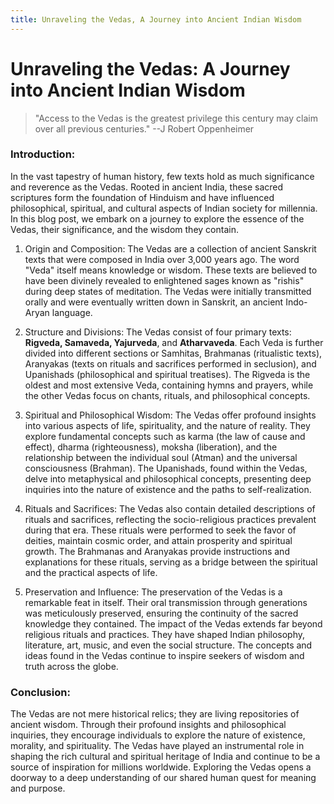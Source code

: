 ```yaml
---
title: Unraveling the Vedas, A Journey into Ancient Indian Wisdom
---
```

# Unraveling the Vedas: A Journey into Ancient Indian Wisdom

> "Access to the Vedas is the greatest privilege this century may claim over all previous centuries."
> --J Robert Oppenheimer 

### Introduction:
In the vast tapestry of human history, few texts hold as much significance and reverence as the Vedas. Rooted in ancient India, these sacred scriptures form the foundation of Hinduism and have influenced philosophical, spiritual, and cultural aspects of Indian society for millennia. In this blog post, we embark on a journey to explore the essence of the Vedas, their significance, and the wisdom they contain.

1. Origin and Composition:
The Vedas are a collection of ancient Sanskrit texts that were composed in India over 3,000 years ago. The word "Veda" itself means knowledge or wisdom. These texts are believed to have been divinely revealed to enlightened sages known as "rishis" during deep states of meditation. The Vedas were initially transmitted orally and were eventually written down in Sanskrit, an ancient Indo-Aryan language.

2. Structure and Divisions:
 The Vedas consist of four primary texts: **Rigveda, Samaveda, Yajurveda**, and **Atharvaveda**. Each Veda is further divided into different sections or Samhitas, Brahmanas (ritualistic texts), Aranyakas (texts on rituals and sacrifices performed in seclusion), and Upanishads (philosophical and spiritual treatises). The Rigveda is the oldest and most extensive Veda, containing hymns and prayers, while the other Vedas focus on chants, rituals, and philosophical concepts.

3. Spiritual and Philosophical Wisdom:
The Vedas offer profound insights into various aspects of life, spirituality, and the nature of reality. They explore fundamental concepts such as karma (the law of cause and effect), dharma (righteousness), moksha (liberation), and the relationship between the individual soul (Atman) and the universal consciousness (Brahman). The Upanishads, found within the Vedas, delve into metaphysical and philosophical concepts, presenting deep inquiries into the nature of existence and the paths to self-realization.

4. Rituals and Sacrifices:
The Vedas also contain detailed descriptions of rituals and sacrifices, reflecting the socio-religious practices prevalent during that era. These rituals were performed to seek the favor of deities, maintain cosmic order, and attain prosperity and spiritual growth. The Brahmanas and Aranyakas provide instructions and explanations for these rituals, serving as a bridge between the spiritual and the practical aspects of life.

5. Preservation and Influence:
The preservation of the Vedas is a remarkable feat in itself. Their oral transmission through generations was meticulously preserved, ensuring the continuity of the sacred knowledge they contained. The impact of the Vedas extends far beyond religious rituals and practices. They have shaped Indian philosophy, literature, art, music, and even the social structure. The concepts and ideas found in the Vedas continue to inspire seekers of wisdom and truth across the globe.

### Conclusion:
The Vedas are not mere historical relics; they are living repositories of ancient wisdom. Through their profound insights and philosophical inquiries, they encourage individuals to explore the nature of existence, morality, and spirituality. The Vedas have played an instrumental role in shaping the rich cultural and spiritual heritage of India and continue to be a source of inspiration for millions worldwide. Exploring the Vedas opens a doorway to a deep understanding of our shared human quest for meaning and purpose.
